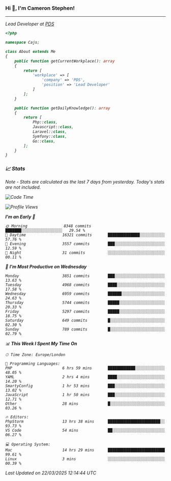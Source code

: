 ### Hi 👋, I'm Cameron Stephen!
<hr>
<p><em>Lead Developer at <a href="https://prindatasolutions.co.uk">PDS</a></p>


```php
<?php

namespace Cajs;

class About extends Me
{
    public function getCurrentWorkplace(): array
    {
        return [
            'workplace' => [
                'company' => 'PDS',
                'position' => 'Lead Developer'
            ]
        ];
    }

    public function getDailyKnowledge(): array
    {
        return [
            Php::class,
            Javascript::class,
            Laravel::class,
            Symfony::class,
            Go::class,
        ];
    }
}
```

### 📈 Stats
<p><em>Note - Stats are calculated as the last 7 days from yesterday. Today's stats are not included.</em></p>


<!--START_SECTION:waka-->
![Code Time](http://img.shields.io/badge/Code%20Time-4%2C415%20hrs%2049%20mins-blue)

![Profile Views](http://img.shields.io/badge/Profile%20Views-0-blue)

**I'm an Early 🐤** 

```text
🌞 Morning                8348 commits        ███████░░░░░░░░░░░░░░░░░░   29.54 % 
🌆 Daytime                16321 commits       ██████████████░░░░░░░░░░░   57.76 % 
🌃 Evening                3557 commits        ███░░░░░░░░░░░░░░░░░░░░░░   12.59 % 
🌙 Night                  31 commits          ░░░░░░░░░░░░░░░░░░░░░░░░░   00.11 % 
```
📅 **I'm Most Productive on Wednesday** 

```text
Monday                   3851 commits        ███░░░░░░░░░░░░░░░░░░░░░░   13.63 % 
Tuesday                  4968 commits        ████░░░░░░░░░░░░░░░░░░░░░   17.58 % 
Wednesday                6959 commits        ██████░░░░░░░░░░░░░░░░░░░   24.63 % 
Thursday                 5744 commits        █████░░░░░░░░░░░░░░░░░░░░   20.33 % 
Friday                   5297 commits        █████░░░░░░░░░░░░░░░░░░░░   18.75 % 
Saturday                 649 commits         █░░░░░░░░░░░░░░░░░░░░░░░░   02.30 % 
Sunday                   789 commits         █░░░░░░░░░░░░░░░░░░░░░░░░   02.79 % 
```


📊 **This Week I Spent My Time On** 

```text
🕑︎ Time Zone: Europe/London

💬 Programming Languages: 
PHP                      6 hrs 59 mins       ████████████░░░░░░░░░░░░░   48.05 % 
YAML                     2 hrs 4 mins        ████░░░░░░░░░░░░░░░░░░░░░   14.20 % 
SmartyConfig             1 hr 53 mins        ███░░░░░░░░░░░░░░░░░░░░░░   13.02 % 
JavaScript               1 hr 50 mins        ███░░░░░░░░░░░░░░░░░░░░░░   12.71 % 
Other                    28 mins             █░░░░░░░░░░░░░░░░░░░░░░░░   03.26 % 

🔥 Editors: 
PhpStorm                 13 hrs 38 mins      ███████████████████████░░   93.73 % 
VS Code                  54 mins             ██░░░░░░░░░░░░░░░░░░░░░░░   06.27 % 

💻 Operating System: 
Mac                      14 hrs 29 mins      █████████████████████████   99.61 % 
Linux                    3 mins              ░░░░░░░░░░░░░░░░░░░░░░░░░   00.39 % 
```


 Last Updated on 22/03/2025 12:14:44 UTC
<!--END_SECTION:waka-->
